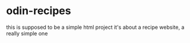# odin-recipes
this is supposed to be a simple html project
it's about a recipe website, a really simple one